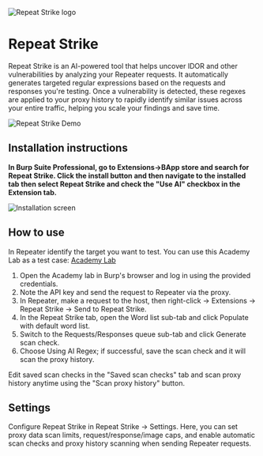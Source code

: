 ![Repeat Strike logo](https://github.com/hackvertor/repeat-strike/blob/main/src/main/resources/images/logo.png)

# Repeat Strike

Repeat Strike is an AI-powered tool that helps uncover IDOR and other vulnerabilities by analyzing your Repeater requests. It automatically generates targeted regular expressions based on the requests and responses you're testing. Once a vulnerability is detected, these regexes are applied to your proxy history to rapidly identify similar issues across your entire traffic, helping you scale your findings and save time.

![Repeat Strike Demo](https://github.com/hackvertor/repeat-strike/blob/main/videos/repeat-strike-demo.gif)

## Installation instructions

**In Burp Suite Professional, go to Extensions->BApp store and search for Repeat Strike. Click the install button and then navigate to the installed tab then select Repeat Strike and check the "Use AI" checkbox in the Extension tab.**

![Installation screen](https://github.com/hackvertor/repeat-strike/blob/main/screenshots/repeat-strike-install-screenshot.png)

## How to use

In Repeater identify the target you want to test. You can use this Academy Lab as a test case:
[Academy Lab](https://portswigger.net/web-security/access-control/lab-user-id-controlled-by-request-parameter)

1. Open the Academy lab in Burp's browser and log in using the provided credentials.
2. Note the API key and send the request to Repeater via the proxy.
3. In Repeater, make a request to the host, then right-click → Extensions → Repeat Strike → Send to Repeat Strike.
4. In the Repeat Strike tab, open the Word list sub-tab and click Populate with default word list.
5. Switch to the Requests/Responses queue sub-tab and click Generate scan check.
6. Choose Using AI Regex; if successful, save the scan check and it will scan the proxy history.

Edit saved scan checks in the "Saved scan checks" tab and scan proxy history anytime using the "Scan proxy history" button.

## Settings

Configure Repeat Strike in Repeat Strike → Settings.
Here, you can set proxy data scan limits, request/response/image caps, and enable automatic scan checks and proxy history scanning when sending Repeater requests.